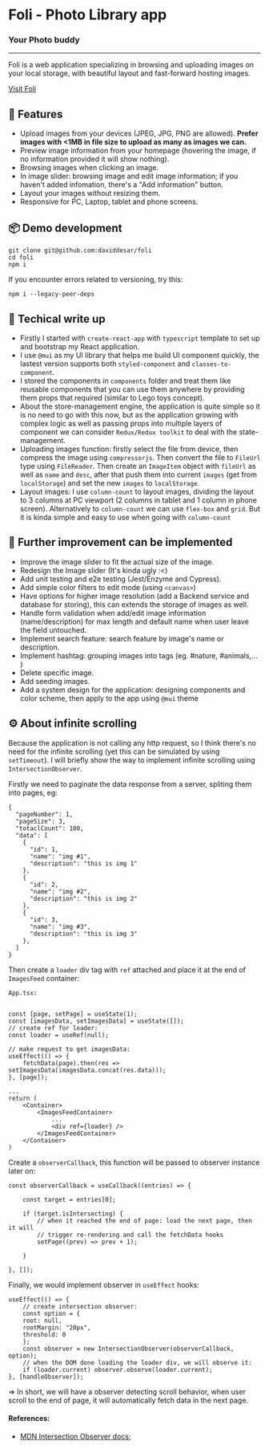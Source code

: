 # Foli - Photo Library app
### Your Photo buddy
<hr>

Foli is a web application specializing in browsing and uploading images on your local storage, with beautiful layout and fast-forward hosting images.

[Visit Foli](https://daviddesar.github.io/foli/)
## 📝 Features
- Upload images from your devices (JPEG, JPG, PNG are allowed). **Prefer images with <1MB in file size to upload as many as images we can.**
- Preview image information from your homepage (hovering the image, if no information provided it will show nothing).
- Browsing images when clicking an image.
- In image slider: browsing image and edit image information; if you haven't added infomation, there's a "Add information" button.
- Layout your images without resizing them.
- Responsive for PC, Laptop, tablet and phone screens.

## 📦 Demo development
```
git clone git@github.com:daviddesar/foli
cd foli
npm i
```
If you encounter errors related to versioning, try this:
```
npm i --legacy-peer-deps
```

## 📑 Techical write up
- Firstly I started with `create-react-app` with `typescript` template to set up and bootstrap my React application.
- I use `@mui` as my UI library that helps me build UI component quickly, the lastest version supports both `styled-component` and `classes-to-component`.
- I stored the components in `components` folder and treat them like reusable components that you can use them anywhere by providing them props that required (similar to Lego toys concept).
- About the store-management engine, the application is quite simple so it is no need to go with this now, but as the application growing with complex logic as well as passing props into multiple layers of component we can consider `Redux/Redux toolkit` to deal with the state-management.
- Uploading images function: firstly select the file from device, then compress the image using `compressorjs`. Then convert the file to `FileUrl` type using `FileReader`. Then create an `ImageItem` object with `fileUrl` as well as `name` and `desc`, after that push them into current `images` (get from `localStorage`) and set the new `images` to `localStorage`.
- Layout images: I use `column-count` to layout images, dividing the layout to 3 columns at PC viewport (2 columns in tablet and 1 column in phone screen). Alternatively to `column-count` we can use `flex-box`  and `grid`. But it is kinda simple and easy to use when going with `column-count`

## 🚀 Further improvement can be implemented
- Improve the image slider to fit the actual size of the image.
- Redesign the Image slider (It's kinda ugly :<)
- Add unit testing and e2e testing (Jest/Enzyme and Cypress).
- Add simple color filters to edit mode (using `<canvas>`)
- Have options for higher image resolution (add a Backend service and database for storing), this can extends the storage of images as well.
- Handle form validation when add/edit image information (name/description) for max length and default name when user leave the field untouched.
- Implement search feature: search feature by image's name or description.
- Implement hashtag: grouping images into tags (eg. #nature, #animals,... )
- Delete specific image.
- Add seeding images.
- Add a system design for the application: designing components and color scheme, then apply to the app using `@mui` theme


## ⚙️ About infinite scrolling
Because the application is not calling any http request, so I think there's no need for the infinite scrolling (yet this can be simulated by using `setTimeout`). I will briefly show the way to implement infinite scrolling using `IntersectionObserver`.

Firstly we need to paginate the data response from a server, spliting them into pages, eg:
```
{
  "pageNumber": 1,
  "pageSize": 3,
  "totaclCount": 100,
  "data": [
    {
      "id": 1,
      "name": "img #1",
      "description": "this is img 1"
    },
    {
      "id": 2,
      "name": "img #2",
      "description": "this is img 2"
    },
    {
      "id": 3,
      "name": "img #3",
      "description": "this is img 3"
    },
  ]
}
```

Then create a `loader` div tag with `ref` attached and place it at the end of `ImagesFeed` container:
```
App.tsx:


const [page, setPage] = useState(1);
const [imagesData, setImagesData] = useState([]);
// create ref for loader:
const loader = useRef(null);

// make request to get imagesData:
useEffect(() => {
	fetchData(page).then(res => setImagesData(imagesData.concat(res.data)));
}, [page]);

...
return (
	<Container>
		<ImagesFeedContainer>
			...
			<div ref={loader} />
		</ImagesFeedContainer>
	</Container>
)
```

Create a `observerCallback`, this function will be passed to observer instance later on:
```
const observerCallback = useCallback((entries) => {

	const target = entries[0];
	
	if (target.isIntersecting) {
		// when it reached the end of page: load the next page, then it will 
		// trigger re-rendering and call the fetchData hooks
		setPage((prev) => prev + 1);
	
	}

}, []);
```

Finally, we would implement observer in `useEffect` hooks:
```
useEffect(() => {
	// create intersection observer:
	const option = {  
	root: null,  
	rootMargin: "20px",  
	threshold: 0  
	};  
	const observer = new IntersectionObserver(observerCallback, option);
	// when the DOM done loading the loader div, we will observe it: 
	if (loader.current) observer.observe(loader.current);  
}, [handleObserver]);
```

=> In short, we will have a observer detecting scroll behavior, when user scroll to the end of page, it will automatically fetch data in the next page.

#### References:
- [MDN Intersection Observer docs](https://developer.mozilla.org/en-US/docs/Web/API/Intersection_Observer_API#creating_an_intersection_observer);
